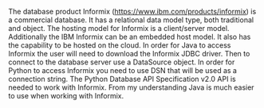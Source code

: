 The database product Informix (https://www.ibm.com/products/informix) is a commercial database. It has a relational data model type, both traditional and object. The hosting model for Informix is a client/server model. Additionally the IBM Informix can be an embedded host model. It also has the capability to be hosted on the cloud. In order for Java to access Informix the user will need to download the Informix JDBC driver. Then to connect to the database server use a DataSource object. In order for Python to access Informix you need to use DSN that will be used as a connection string. The Python Database API Specification v2.0 API  is needed to work with Informix. From my understanding Java is much easier to use when working with Informix. 